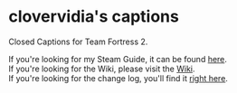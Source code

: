 clovervidia's captions
================

Closed Captions for Team Fortress 2.

If you're looking for my Steam Guide, it can be found [here](http://steamcommunity.com/sharedfiles/filedetails/?id=167785751).   
If you're looking for the Wiki, please visit the [Wiki](../../wiki).  
If you're looking for the change log, you'll find it [right here](../../wiki/Versions).
